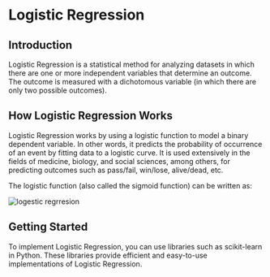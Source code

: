 # Logistic Regression

## Introduction
Logistic Regression is a statistical method for analyzing datasets in which there are one or more independent variables that determine an outcome. The outcome is measured with a dichotomous variable (in which there are only two possible outcomes).

## How Logistic Regression Works
Logistic Regression works by using a logistic function to model a binary dependent variable. In other words, it predicts the probability of occurrence of an event by fitting data to a logistic curve. It is used extensively in the fields of medicine, biology, and social sciences, among others, for predicting outcomes such as pass/fail, win/lose, alive/dead, etc.

The logistic function (also called the sigmoid function) can be written as:

![logestic regrresion](https://cdn-images-1.medium.com/max/1436/1*_TqRJ9SmwFzRigJhMiN2uw.png)

## Getting Started
To implement Logistic Regression, you can use libraries such as scikit-learn in Python. These libraries provide efficient and easy-to-use implementations of Logistic Regression.
